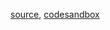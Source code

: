 [source](https://github.com/alokagr07/react-stock-charts/blob/master/docs/lib/charts/CandleStickChartWithHoverTooltip.js), [codesandbox](https://codesandbox.io/s/github/alokagr07/react-stock-charts-examples2/tree/master/examples/CandleStickChartWithHoverTooltip)

